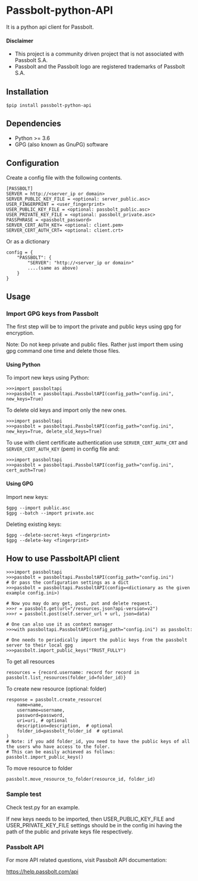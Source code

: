 # Passbolt-python-API

It is a python api client for Passbolt.

#### Disclaimer
* This project is a community driven project that is not associated with Passbolt S.A.
* Passbolt and the Passbolt logo are registered trademarks of Passbolt S.A.

## Installation

    $pip install passbolt-python-api 

## Dependencies

  - Python >= 3.6
  - GPG (also known as GnuPG) software

## Configuration

Create a config file with the following contents.

    [PASSBOLT]
    SERVER = http://<server_ip or domain>
    SERVER_PUBLIC_KEY_FILE = <optional: server_public.asc>
    USER_FINGERPRINT = <user_fingerprint>
    USER_PUBLIC_KEY_FILE = <optional: passbolt_public.asc>
    USER_PRIVATE_KEY_FILE = <optional: passbolt_private.asc>
    PASSPHRASE = <passbolt_password>
    SERVER_CERT_AUTH_KEY= <optional: client.pem>
    SERVER_CERT_AUTH_CRT= <optional: client.crt>

Or as a dictionary

    config = {
        "PASSBOLT": {
            "SERVER": "http://<server_ip or domain>"
            ....(same as above)
        }
    }

## Usage


### Import GPG keys from Passbolt

The first step will be to import the private and public keys using gpg for encryption.

Note: Do not keep private and public files. Rather just import them using gpg command one time and delete those files.

#### Using Python
To import new keys using Python:

    >>>import passboltapi
    >>>passbolt = passboltapi.PassboltAPI(config_path="config.ini", new_keys=True)
    
To delete old keys and import only the new ones.

    >>>import passboltapi
    >>>passbolt = passboltapi.PassboltAPI(config_path="config.ini", new_keys=True, delete_old_keys=True)

To use with client certificate authentication use `SERVER_CERT_AUTH_CRT` and `SERVER_CERT_AUTH_KEY` (pem) in config file and:

    >>>import passboltapi
    >>>passbolt = passboltapi.PassboltAPI(config_path="config.ini", cert_auth=True)

#### Using GPG

Import new keys:

    $gpg --import public.asc
    $gpg --batch --import private.asc

Deleting existing keys:

    $gpg --delete-secret-keys <fingerprint>
    $gpg --delete-key <fingerprint>


## How to use PassboltAPI client

    >>>import passboltapi
    >>>passbolt = passboltapi.PassboltAPI(config_path="config.ini")
    # Or pass the configuration settings as a dict
    >>>passbolt = passboltapi.PassboltAPI(config=<dictionary as the given example config.ini>)
    
    # Now you may do any get, post, put and delete request.
    >>>r = passbolt.get(url="/resources.json?api-version=v2")
    >>>r = passbolt.post(self.server_url + url, json=data)
    
    # One can also use it as context manager
    >>>with passboltapi.PassboltAPI(config_path="config.ini") as passbolt:

    # One needs to periodically import the public keys from the passbolt server to their local gpg
    >>>passbolt.import_public_keys("TRUST_FULLY")


To get all resources

    resources = {record.username: record for record in passbolt.list_resources(folder_id=folder_id)}

To create new resource (optional: folder)
    
    response = passbolt.create_resource(
        name=name,
        username=username,
        password=password,
        uri=uri, # optional
        description=description,  # optional
        folder_id=passbolt_folder_id  # optional
    )
    # Note: if you add folder_id, you need to have the public keys of all the users who have access to the foler.
    # This can be easily achieved as follows:
    passbolt.import_public_keys()

To move resource to folder

    passbolt.move_resource_to_folder(resource_id, folder_id)


### Sample test
Check test.py for an example.

If new keys needs to be imported, then USER_PUBLIC_KEY_FILE and USER_PRIVATE_KEY_FILE settings
should be in the config ini having the path of the public and private keys file respectively.


### Passbolt API

For more API related questions, visit Passbolt API documentation:

<https://help.passbolt.com/api>
